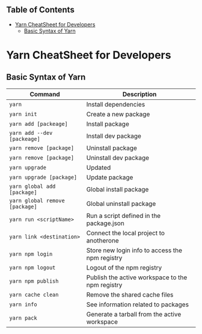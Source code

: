 ## Table of Contents

- [Yarn CheatSheet for Developers](#yarn-cheatsheet-for-developers)
  - [Basic Syntax of Yarn](#basic-syntax-of-yarn)

# Yarn CheatSheet for Developers

## Basic Syntax of Yarn

| Command                         | Description                         |
| ------------------------------- | ----------------------------------- |
| `yarn`                          | Install dependencies                |
| `yarn init`                     | Create a new package                |
| `yarn add [packeage]`           | Install package                     |
| `yarn add --dev [packeage]`     | Install dev package                 |
| `yarn remove [package]`         | Uninstall package                   |
| `yarn remove [package]`         | Uninstall dev package               |
| `yarn upgrade`                  | Updated                             |
| `yarn upgrade [package]`        | Update package                      |
| `yarn global add [package]`     | Global install package              |
| `yarn global remove [package]`  | Global uninstall package            |
| `yarn run <scriptName>`         | Run a script defined in the package.json |
| `yarn link <destination>`       | Connect the local project to anotherone  |
| `yarn npm login`                | Store new login info to access the npm registry |
| `yarn npm logout`               | Logout of the npm registry          |
| `yarn npm publish`              | Publish the active workspace to the npm registry |
| `yarn cache clean`              | Remove the shared cache files |
| `yarn info`                     | See information related to packages |
| `yarn pack`                     | Generate a tarball from the active workspace |
